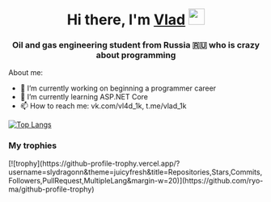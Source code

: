 <h1 align="center">Hi there, I'm <a href="https://t.me/vlad_1k" target="_blank">Vlad</a> 
<img src="https://github.com/blackcater/blackcater/raw/main/images/Hi.gif" height="32"/></h1>
<h3 align="center">Oil and gas engineering student from Russia 🇷🇺 who is crazy about programming</h3>

About me:
- 🔭 I’m currently working on beginning a programmer career
- 🌱 I’m currently learning ASP.NET Core
- 📫 How to reach me: vk.com/vl4d_1k, t.me/vlad_1k


[![Top Langs](https://github-readme-stats.vercel.app/api/top-langs/?username=dels-in&layout=compact)](https://github.com/dels-in/github-readme-stats)

<h3 align="left">My trophies</h3>
[![trophy](https://github-profile-trophy.vercel.app/?username=slydragonn&theme=juicyfresh&title=Repositories,Stars,Commits,Followers,PullRequest,MultipleLang&margin-w=20)](https://github.com/ryo-ma/github-profile-trophy)

<!--
**dels-in/dels-in** is a ✨ _special_ ✨ repository because its `README.md` (this file) appears on your GitHub profile.

Here are some ideas to get you started:

- 🔭 I’m currently working on beginning a programmer career
- 🌱 I’m currently learning ASP.NET Core
- 👯 I’m looking to collaborate on ...
- 🤔 I’m looking for help with ...
- 💬 Ask me about ...
- 📫 How to reach me: ...
- 😄 Pronouns: ...
- ⚡ Fun fact: ...
-->
